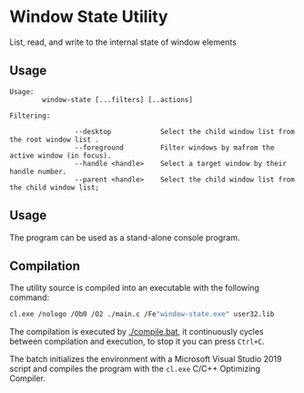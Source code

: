 # Window State Utility
 
List, read, and write to the internal state of window elements

## Usage

```shell
Usage:
        window-state [...filters] [..actions]

Filtering:

                --desktop            Select the child window list from the root window list .
                --foreground         Filter windows by mafrom the active window (in focus).
                --handle <handle>    Select a target window by their handle number.
                --parent <handle>    Select the child window list from the child window list;
```

## Usage

The program can be used as a stand-alone console program.

## Compilation

The utility source is compiled into an executable with the following command:

```bash
cl.exe /nologo /Ob0 /O2 ./main.c /Fe"window-state.exe" user32.lib
```

The compilation is executed by [./compile.bat](./compile.bat), it continuously cycles between compilation and execution, to stop it you can press `Ctrl+C`.

The batch initializes the environment with a Microsoft Visual Studio 2019 script and compiles the program with the `cl.exe` C/C++ Optimizing Compiler.

